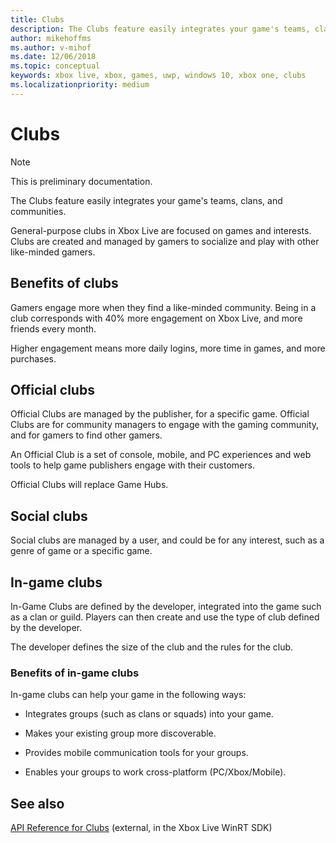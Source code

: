 ```yaml
---
title: Clubs
description: The Clubs feature easily integrates your game's teams, clans, and communities.
author: mikehoffms
ms.author: v-mihof
ms.date: 12/06/2018
ms.topic: conceptual
keywords: xbox live, xbox, games, uwp, windows 10, xbox one, clubs
ms.localizationpriority: medium
---
```


# Clubs

> [!NOTE]
> This is preliminary documentation.

The Clubs feature easily integrates your game's teams, clans, and communities.

General-purpose clubs in Xbox Live are focused on games and interests.
Clubs are created and managed by gamers to socialize and play with other like-minded gamers.


## Benefits of clubs

Gamers engage more when they find a like-minded community.
Being in a club corresponds with 40% more engagement on Xbox Live, and more friends every month.

Higher engagement means more daily logins, more time in games, and more purchases.


## Official clubs

Official Clubs are managed by the publisher, for a specific game.
Official Clubs are for community managers to engage with the gaming community, and for gamers to find other gamers.

An Official Club is a set of console, mobile, and PC experiences and web tools to help game publishers engage with their customers.

Official Clubs will replace Game Hubs.


## Social clubs

Social clubs are managed by a user, and could be for any interest, such as a genre of game or a specific game.


## In-game clubs

In-Game Clubs are defined by the developer, integrated into the game such as a clan or guild.
Players can then create and use the type of club defined by the developer.

The developer defines the size of the club and the rules for the club.


### Benefits of in-game clubs

In-game clubs can help your game in the following ways:

* Integrates groups (such as clans or squads) into your game.

* Makes your existing group more discoverable.

* Provides mobile communication tools for your groups.

* Enables your groups to work cross-platform (PC/Xbox/Mobile).


## See also

[API Reference for Clubs](https://docs.microsoft.com/dotnet/api/microsoft.xbox.services.clubs?view=xboxlive-dotnet-2017.11.20171204.01) (external, in the Xbox Live WinRT SDK)
